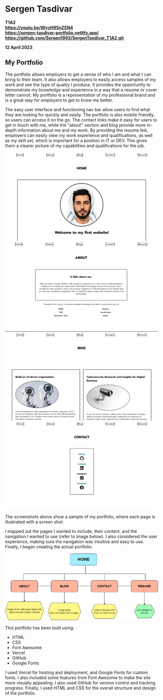 # **Sergen Tasdivar**  
**T1A2**  
**https://youtu.be/WvyH95nZEN4**  
**https://sergen-tasdivar-portfolio.netlify.app/**  
**https://github.com/Sergen1993/SergenTasdivar_T1A2.git**  


**12 April 2023**  

## My Portfolio

The portfolio allows employers to get a sense of who I am and what I can bring to their team. It also allows employers to easily access samples of my work and see the type of quality I produce. It provides the opportunity to demonstrate my knowledge and experience in a way that a resume or cover letter cannot. My portfolio is a representation of my professional brand and is a great way for employers to get to know me better. 

The easy user interface and functioning nav bar allow users to find what they are looking for quickly and easily. The portfolio is also mobile friendly, so users can access it on the go. The contact links make it easy for users to get in touch with me, while the "about'' section and blog provide more in-depth information about me and my work. By providing the resume link, employers can easily view my work experience and qualifications, as well as my skill set, which is important for a position in IT or DEV. This gives them a clearer picture of my capabilities and qualifications for the job.

![Home page](docs/page-1.png)
![About page](docs/page-2.png)
![Blog page](docs/page-3.png)
![Contact page](docs/page-4.png)

The screenshots above show a sample of my portfolio, where each page is illustrated with a screen shot.

I mapped out the pages I wanted to include, their content, and the navigation I wanted to use (refer to image below). I also considered the user experience, making sure the navigation was intuitive and easy to use. Finally, I began creating the actual portfolio.

![Site map](docs/site-map.png)

This portfolio has been built using: 
* HTML
* CSS
* Font Awesome
* Vercel
* GitHub
* Google Fonts  

I used Vercel for hosting and deployment, and Google Fonts for custom fonts. I also included some features from Font Awesome to make the site more visually appealing. I also used GitHub for version control and tracking progress. Finally, I used HTML and CSS for the overall structure and design of the portfolio.
